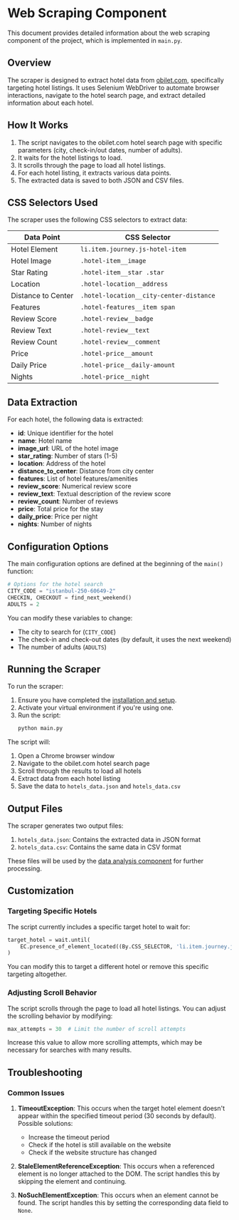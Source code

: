 # Web Scraping Component

This document provides detailed information about the web scraping component of the project, which is implemented in `main.py`.

## Overview

The scraper is designed to extract hotel data from [obilet.com](https://www.obilet.com/), specifically targeting hotel listings. It uses Selenium WebDriver to automate browser interactions, navigate to the hotel search page, and extract detailed information about each hotel.

## How It Works

1. The script navigates to the obilet.com hotel search page with specific parameters (city, check-in/out dates, number of adults).
2. It waits for the hotel listings to load.
3. It scrolls through the page to load all hotel listings.
4. For each hotel listing, it extracts various data points.
5. The extracted data is saved to both JSON and CSV files.

## CSS Selectors Used

The scraper uses the following CSS selectors to extract data:

| Data Point | CSS Selector |
|------------|--------------|
| Hotel Element | `li.item.journey.js-hotel-item` |
| Hotel Image | `.hotel-item__image` |
| Star Rating | `.hotel-item__star .star` |
| Location | `.hotel-location__address` |
| Distance to Center | `.hotel-location__city-center-distance` |
| Features | `.hotel-features__item span` |
| Review Score | `.hotel-review__badge` |
| Review Text | `.hotel-review__text` |
| Review Count | `.hotel-review__comment` |
| Price | `.hotel-price__amount` |
| Daily Price | `.hotel-price__daily-amount` |
| Nights | `.hotel-price__night` |

## Data Extraction

For each hotel, the following data is extracted:

- **id**: Unique identifier for the hotel
- **name**: Hotel name
- **image_url**: URL of the hotel image
- **star_rating**: Number of stars (1-5)
- **location**: Address of the hotel
- **distance_to_center**: Distance from city center
- **features**: List of hotel features/amenities
- **review_score**: Numerical review score
- **review_text**: Textual description of the review score
- **review_count**: Number of reviews
- **price**: Total price for the stay
- **daily_price**: Price per night
- **nights**: Number of nights

## Configuration Options

The main configuration options are defined at the beginning of the `main()` function:

```python
# Options for the hotel search
CITY_CODE = "istanbul-250-60649-2"
CHECKIN, CHECKOUT = find_next_weekend()
ADULTS = 2
```

You can modify these variables to change:
- The city to search for (`CITY_CODE`)
- The check-in and check-out dates (by default, it uses the next weekend)
- The number of adults (`ADULTS`)

## Running the Scraper

To run the scraper:

1. Ensure you have completed the [installation and setup](installation.md).
2. Activate your virtual environment if you're using one.
3. Run the script:
   ```bash
   python main.py
   ```

The script will:
1. Open a Chrome browser window
2. Navigate to the obilet.com hotel search page
3. Scroll through the results to load all hotels
4. Extract data from each hotel listing
5. Save the data to `hotels_data.json` and `hotels_data.csv`

## Output Files

The scraper generates two output files:

1. `hotels_data.json`: Contains the extracted data in JSON format
2. `hotels_data.csv`: Contains the same data in CSV format

These files will be used by the [data analysis component](analysis.md) for further processing.

## Customization

### Targeting Specific Hotels

The script currently includes a specific target hotel to wait for:

```python
target_hotel = wait.until(
    EC.presence_of_element_located((By.CSS_SELECTOR, 'li.item.journey.js-hotel-item[data-id="101336"][data-name="Swissôtel The Bosphorus İstanbul"]'))
)
```

You can modify this to target a different hotel or remove this specific targeting altogether.

### Adjusting Scroll Behavior

The script scrolls through the page to load all hotel listings. You can adjust the scrolling behavior by modifying:

```python
max_attempts = 30  # Limit the number of scroll attempts
```

Increase this value to allow more scrolling attempts, which may be necessary for searches with many results.

## Troubleshooting

### Common Issues

1. **TimeoutException**: This occurs when the target hotel element doesn't appear within the specified timeout period (30 seconds by default). Possible solutions:
   - Increase the timeout period
   - Check if the hotel is still available on the website
   - Check if the website structure has changed

2. **StaleElementReferenceException**: This occurs when a referenced element is no longer attached to the DOM. The script handles this by skipping the element and continuing.

3. **NoSuchElementException**: This occurs when an element cannot be found. The script handles this by setting the corresponding data field to `None`.
